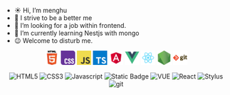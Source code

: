 <!-- 
<img align="right" src="https://github-readme-stats.vercel.app/api?username=menghu1994&show_icons=true&icon_color=ff01bd&text_color=718096&hide_title=true" />
-->
<!-- 
<img align="right" alt="正在完善" src="" />
-->

- ☀️ Hi, I’m menghu
- 🌱 I strive to be a better me
- 🔎 I’m looking for a job within frontend.
- 💪 I’m currently learning Nestjs with mongo
- 😉 Welcome to disturb me.


<p align="center">
<code><img width="32" src="https://raw.githubusercontent.com/github/explore/80688e429a7d4ef2fca1e82350fe8e3517d3494d/topics/html/html.png"></code>
<code><img width="32" src="https://raw.githubusercontent.com/github/explore/80688e429a7d4ef2fca1e82350fe8e3517d3494d/topics/css/css.png"></code>
<code><img width="32" src="https://raw.githubusercontent.com/github/explore/80688e429a7d4ef2fca1e82350fe8e3517d3494d/topics/javascript/javascript.png"></code>
<code><img width="32" src="https://raw.githubusercontent.com/github/explore/80688e429a7d4ef2fca1e82350fe8e3517d3494d/topics/typescript/typescript.png"></code>
<code><img width="32" src="https://raw.githubusercontent.com/github/explore/80688e429a7d4ef2fca1e82350fe8e3517d3494d/topics/angular/angular.png"></code>
<code><img width="32" src="https://raw.githubusercontent.com/github/explore/80688e429a7d4ef2fca1e82350fe8e3517d3494d/topics/vue/vue.png"></code>
<code><img width="32" src="https://raw.githubusercontent.com/github/explore/80688e429a7d4ef2fca1e82350fe8e3517d3494d/topics/react/react.png"></code>
<code><img width="32" src="https://raw.githubusercontent.com/github/explore/80688e429a7d4ef2fca1e82350fe8e3517d3494d/topics/nodejs/nodejs.png"></code>
<code><img width="32" src="https://raw.githubusercontent.com/github/explore/80688e429a7d4ef2fca1e82350fe8e3517d3494d/topics/git/git.png"></code>
</p>

<p align="center" class="skills">
	<img src="https://img.shields.io/badge/-HTML5-E34F26?style=flat&logo=html5&logoColor=white" alt="HTML5">
	<img src="https://img.shields.io/badge/-CSS3-1572B6?style=flat&logo=css3&logoColor=white" alt="CSS3">
	<img src="https://img.shields.io/badge/-JavaScript-eed718?style=flat&logo=javascript&logoColor=ffffff" alt="Javascript">
	<img alt="Static Badge" src="https://img.shields.io/badge/Angular-fff?logo=Angular&color=%23E80E38">
	<img src="https://img.shields.io/badge/-VUE-4FC08D?style=flat&logo=vue.js&logoColor=white%22%20alt=%22VUE%22" alt="VUE">
	<img src="https://img.shields.io/badge/-React-087ea4?style=flat&logo=React&logoColor=white%22%20alt=%22React%22" alt="React">
	<img src="https://img.shields.io/badge/-Stylus-333333?style=flat&logo=Stylus&logoColor=white%22%20alt=%22Stylus%22" alt="Stylus">
	<img src="https://img.shields.io/badge/-Git-78af63?style=flat&logo=git&logoColor=white%22%20alt=%22Git%22" alt="git">
</p>

